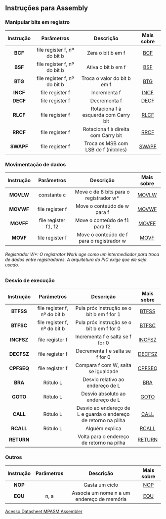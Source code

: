 ## Instruções para Assembly

### Manipular bits em registro

|Instrução|Parâmetros|Descrição|Mais sobre|
|:-:|:-:|:-:|:-:|
|**BCF**| file register f, nº do bit b | Zera o bit b em f | [BCF](http://technology.niagarac.on.ca/staff/mboldin/18F_Instruction_Set/BCF.html)
|**BSF**|  file register f, nº do bit b | Ativa o bit b em f | [BSF](http://technology.niagarac.on.ca/staff/mboldin/18F_Instruction_Set/BSF.html)
|**BTG**|  file register f, nº do bit b | Troca o valor do bit b em f | [BTG](http://technology.niagarac.on.ca/staff/mboldin/18F_Instruction_Set/BTG.html)
|**INCF**|  file register f | Incrementa f | [INCF](http://technology.niagarac.on.ca/staff/mboldin/18F_Instruction_Set/INCF.html)
|**DECF**|  file register f | Decrementa f | [DECF](http://technology.niagarac.on.ca/staff/mboldin/18F_Instruction_Set/DECF.html)
|**RLCF**|  file register f | Rotaciona f à esquerda com Carry bit | [RLCF](http://technology.niagarac.on.ca/staff/mboldin/18F_Instruction_Set/RLCF.html)
|**RRCF**|  file register f | Rotaciona f à direita com Carry bit | [RRCF](http://technology.niagarac.on.ca/staff/mboldin/18F_Instruction_Set/RRCF.html)
|**SWAPF**| file register f  | Troca os MSB com LSB de f (nibbles) | [SWAPF](http://technology.niagarac.on.ca/staff/mboldin/18F_Instruction_Set/SWAPF.html)

### Movimentação de dados 

|Instrução|Parâmetros|Descrição|Mais sobre|
|:-:|:-:|:-:|:-:|
|**MOVLW**| constante c | Move c de 8 bits para o registrador w* | [MOVLW](http://technology.niagarac.on.ca/staff/mboldin/18F_Instruction_Set/MOVLW.html)|
|**MOVWF**| file register f | Move o conteúdo de w para f | [MOVWF](http://technology.niagarac.on.ca/staff/mboldin/18F_Instruction_Set/MOVWF.html)
|**MOVFF**| file register f1, f2 | Move o conteúdo de f1 para f2 | [MOVFF](http://technology.niagarac.on.ca/staff/mboldin/18F_Instruction_Set/MOVFF.html)|
|**MOVF**| file register f | Move o conteúdo de f para o registrador w | [MOVF](http://technology.niagarac.on.ca/staff/mboldin/18F_Instruction_Set/MOVWF.html)

###### Registrador W*: O *registrator Work* age como um intermediador para troca de dados entre registradores. A arquitetura do PIC exige que ele seja usado.

### Desvio de execução

|Instrução|Parâmetros|Descrição|Mais sobre|
|:-:|:-:|:-:|:-:|
|**BTFSS**|  file register f, nº do bit b | Pula próx instrução se o bit b em f for 1 | [BTFSS](http://technology.niagarac.on.ca/staff/mboldin/18F_Instruction_Set/BTFSS.html)
|**BTFSC**|  file register f, nº do bit b | Pula próx instrução se o bit b em f for 0 | [BTFSC](http://technology.niagarac.on.ca/staff/mboldin/18F_Instruction_Set/BTFSC.html)
|**INCFSZ**| file register f | Incrementa f e salta se f for 0 | [INCFSZ](http://technology.niagarac.on.ca/staff/mboldin/18F_Instruction_Set/INCFSZ.html)
|**DECFSZ**| file register f | Decrementa f e salta se f for 0 | [DECFSZ](http://technology.niagarac.on.ca/staff/mboldin/18F_Instruction_Set/DECFSZ.html)
|**CPFSEQ**| file register f | Compara f com W, salta se igualdade | [CPFSEQ](http://technology.niagarac.on.ca/staff/mboldin/18F_Instruction_Set/CPFSEQ.html)
|**BRA**| Rótulo L | Desvio relativo ao endereço de L | [BRA](http://technology.niagarac.on.ca/staff/mboldin/18F_Instruction_Set/BRA.html)
|**GOTO**| Rótulo L | Desvio absoluto ao endereço de L | [GOTO](http://technology.niagarac.on.ca/staff/mboldin/18F_Instruction_Set/GOTO.html)
|**CALL**| Rótulo L | Desvio ao endereço de L e guarda o endereço de retorno na pilha | [CALL](http://technology.niagarac.on.ca/staff/mboldin/18F_Instruction_Set/CALL.html)
|**RCALL**| Rótulo L | Alguém explica | [RCALL](http://technology.niagarac.on.ca/staff/mboldin/18F_Instruction_Set/RCALL.html)
|**RETURN**| | Volta para o endereço de retorno na pilha | [RETURN](http://technology.niagarac.on.ca/staff/mboldin/18F_Instruction_Set/RETURN.html)|

### Outros

|Instrução|Parâmetros|Descrição|Mais sobre|
|:-:|:-:|:-:|:-:|
|**NOP**| | Gasta um ciclo | [NOP](http://technology.niagarac.on.ca/staff/mboldin/18F_Instruction_Set/NOP.html)|
|**EQU**| n, a | Associa um nome n a um endereço de memória | [EQU](http://www.keil.com/support/man/docs/armasm/armasm_dom1361290008953.htm)


[Acesso Datasheet MPASM Assembler](http://ww1.microchip.com/downloads/en/devicedoc/33014j.pdf)

